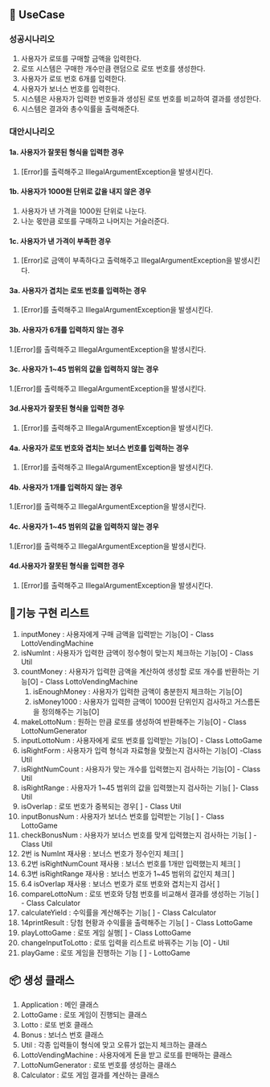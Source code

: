 ## 🎯 UseCase
### 성공시나리오
1. 사용자가 로또를 구매할 금액을 입력한다.
2. 로또 시스템은 구매한 개수만큼 랜덤으로 로또 번호를 생성한다.
3. 사용자가 로또 번호 6개를 입력한다.
4. 사용자가 보너스 번호를 입력한다.
5. 시스템은 사용자가 입력한 번호들과 생성된 로또 번호를 비교하여 결과를 생성한다.
6. 시스템은 결과와 총수익률을 출력해준다. 


### 대안시나리오
#### 1a. 사용자가 잘못된 형식을 입력한 경우
1. [Error]를 출력해주고 IllegalArgumentException을 발생시킨다.

#### 1b. 사용자가 1000원 단위로 값을 내지 않은 경우
1. 사용자가 낸 가격을 1000원 단위로 나눈다.
2. 나눈 몫만큼 로또를 구매하고 나머지는 거슬러준다.

#### 1c. 사용자가 낸 가격이 부족한 경우
1. [Error]로 금액이 부족하다고 출력해주고 IllegalArgumentException을 발생시킨다.

#### 3a. 사용자가 겹치는 로또 번호를 입력하는 경우
1. [Error]를 출력해주고 IllegalArgumentException을 발생시킨다.

#### 3b. 사용자가 6개를 입력하지 않는 경우
1.[Error]를 출력해주고 IllegalArgumentException을 발생시킨다.

#### 3c. 사용자가 1~45 범위의 값을 입력하지 않는 경우
1.[Error]를 출력해주고 IllegalArgumentException을 발생시킨다.

#### 3d.사용자가 잘못된 형식을 입력한 경우
1. [Error]를 출력해주고 IllegalArgumentException을 발생시킨다.

#### 4a. 사용자가 로또 번호와 겹치는 보너스 번호를 입력하는 경우
1. [Error]를 출력해주고 IllegalArgumentException을 발생시킨다.

#### 4b. 사용자가 1개를 입력하지 않는 경우
1.[Error]를 출력해주고 IllegalArgumentException을 발생시킨다.

#### 4c. 사용자가 1~45 범위의 값을 입력하지 않는 경우
1.[Error]를 출력해주고 IllegalArgumentException을 발생시킨다.

#### 4d.사용자가 잘못된 형식을 입력한 경우
1. [Error]를 출력해주고 IllegalArgumentException을 발생시킨다.



## 📝기능 구현 리스트
1. inputMoney : 사용자에게 구매 금액을 입력받는 기능[O] - Class LottoVendingMachine
2. isNumInt : 사용자가 입력한 금액이 정수형이 맞는지 체크하는 기능[O] - Class Util
3. countMoney : 사용자가 입력한 금액을 계산하여 생성할 로또 개수를 반환하는 기능[O] - Class LottoVendingMachine
   1. isEnoughMoney : 사용자가 입력한 금액이 충분한지 체크하는 기능[O] 
   2. isMoney1000 : 사용자가 입력한 금액이 1000원 단위인지 검사하고 거스름돈을 정의해주는 기능[O]
4. makeLottoNum : 원하는 만큼 로또를 생성하여 반환해주는 기능[O] - Class LottoNumGenerator
5. inputLottoNum : 사용자에게 로또 번호를 입력받는 기능[O] - Class LottoGame
6. isRightForm : 사용자가 입력 형식과 자료형을 맞췄는지 검사하는 기능[O] -Class Util
7. isRightNumCount : 사용자가 맞는 개수를 입력했는지 검사하는 기능[O] - Class Util
8. isRightRange : 사용자가 1~45 범위의 값을 입력했는지 검사하는 기능[ ]- Class Util
9. isOverlap : 로또 번호가 중복되는 경우[ ] - Class Util
10. inputBonusNum : 사용자가 보너스 번호를 입력받는 기능[ ] - Class LottoGame
11. checkBonusNum : 사용자가 보너스 번호를 맞게 입력했는지 검사하는 기능[ ] -Class Util
   1. 2번 is NumInt 재사용 : 보너스 번호가 정수인지 체크[ ]
   2. 6.2번 isRightNumCount 재사용 : 보너스 번호를 1개만 입력했는지 체크[ ]
   3. 6.3번 isRightRange 재사용 : 보너스 번호가 1~45 범위의 값인지 체크[ ]
   4. 6.4 isOverlap 재사용 : 보너스 번호가 로또 번호와 겹치는지 검사[ ]
12. compareLottoNum : 로또 번호와 당첨 번호를 비교해서 결과를 생성하는 기능[ ] - Class Calculator
13. calculateYield : 수익률을 계산해주는 기능[ ] - Class Calculator 
14. 14printResult : 당첨 현황과 수익률을 출력해주는 기능[ ] - Class LottoGame 
15. playLottoGame : 로또 게임 실행[ ] - Class LottoGame
16. changeInputToLotto : 로또 입력을 리스트로 바꿔주는 기능 [O] - Util
17. playGame : 로또 게임을 진행하는 기능 [ ] - LottoGame

## 📦️ 생성 클래스
1. Application : 메인 클래스
2. LottoGame : 로또 게임이 진행되는 클래스
3. Lotto : 로또 번호 클래스
4. Bonus : 보너스 번호 클래스
5. Util : 각종 입력들이 형식에 맞고 오류가 없는지 체크하는 클래스
6. LottoVendingMachine : 사용자에게 돈을 받고 로또를 판매하는 클래스
7. LottoNumGenerator : 로또 번호를 생성하는 클래스
8. Calculator : 로또 게임 결과를 계산하는 클래스